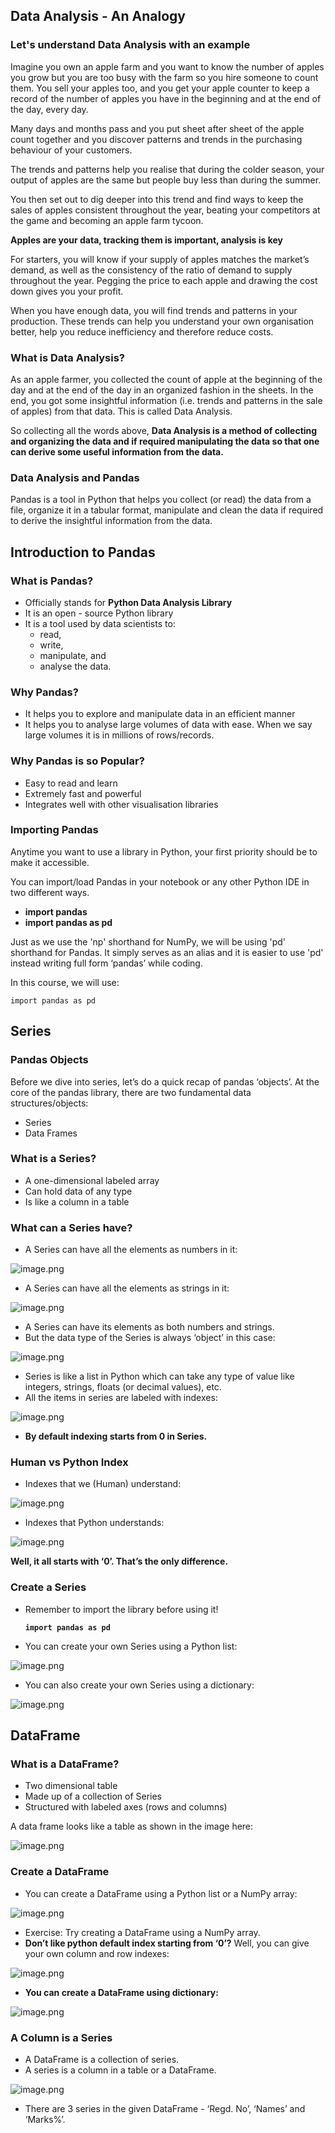 ## Data Analysis - An Analogy

### Let's understand Data Analysis with an example

Imagine you own an apple farm and you want to know the number of apples you grow but you are too busy with the farm so you hire someone to count them. You sell your apples too, and you get your apple counter to keep a record of the number of apples you have in the beginning and at the end of the day, every day.&#x20;

Many days and months pass and you put sheet after sheet of the apple count together and you discover patterns and trends in the purchasing behaviour of your customers.

The trends and patterns help you realise that during the colder season, your output of apples are the same but people buy less than during the summer.&#x20;

You then set out to dig deeper into this trend and find ways to keep the sales of apples consistent throughout the year, beating your competitors at the game and becoming an apple farm tycoon.

**Apples are your data, tracking them is important, analysis is key**

For starters, you will know if your supply of apples matches the market’s demand, as well as the consistency of the ratio of demand to supply throughout the year. Pegging the price to each apple and drawing the cost down gives you your profit.&#x20;

When you have enough data, you will find trends and patterns in your production. These trends can help you understand your own organisation better, help you reduce inefficiency and therefore reduce costs.

### What is Data Analysis?

As an apple farmer, you collected the count of apple at the beginning of the day and at the end of the day in an organized fashion in the sheets. In the end, you got some insightful information (i.e. trends and patterns in the sale of apples)  from that data. This is called Data Analysis.

So collecting all the words above, **Data Analysis is a method of collecting and organizing the data and if required manipulating the data so that one can derive some useful information from the data.**

### Data Analysis and Pandas

Pandas is a tool in Python that helps you collect (or read) the data from a file, organize it in a tabular format, manipulate and clean the data if required to derive the insightful information from the data.

## Introduction to Pandas

### What is Pandas?

* Officially stands for **Python Data Analysis Library**
* It is an open - source Python library
* It is a tool used by data scientists to:
  * read,
  * write,
  * manipulate, and&#x20;
  * analyse the data.

### Why Pandas?

* It helps you to explore and manipulate data in an efficient manner
* It helps you to analyse large volumes of data with ease. When we say large volumes it is in millions of rows/records.

### Why Pandas is so Popular?

* Easy to read and learn
* Extremely fast and powerful
* Integrates well with other visualisation libraries

### Importing Pandas

Anytime you want to use a library in Python, your first priority should be to make it accessible.

You can import/load Pandas in your notebook or any other Python IDE in two different ways.

* **import pandas**
* **import pandas as pd**

Just as we use the 'np' shorthand for NumPy, we will be using 'pd' shorthand for Pandas. It simply serves as an alias and it is easier to use 'pd' instead writing full form ‘pandas’ while coding.

In this course, we will use:

`import pandas as pd`

## Series

### Pandas Objects

Before we dive into series, let’s do a quick recap of pandas ‘objects’. At the core of the pandas library, there are two fundamental data structures/objects:

* Series
* Data Frames

### What is a Series?

* A one-dimensional labeled array
* Can hold data of any type
* Is like a column in a table

### What can a Series have?

* A Series can have all the elements as numbers in it:






![image.png](https://dphi-live.s3.amazonaws.com/media_uploads/image_d0cedac8c4d14c8c9655af50c4da5baa.png)






* A Series can have all the elements as strings in it:



![image.png](https://dphi-live.s3.amazonaws.com/media_uploads/image_fdc09c325d12430db04f51d5184055eb.png)



* A Series can have its elements as both numbers and strings. 
* But the data type of the Series is always ‘object’ in this case:




![image.png](https://dphi-live.s3.amazonaws.com/media_uploads/image_c009b262e19442bcba27b0443b9df483.png)




* Series is like a list in Python which can take any type of value like integers, strings, floats (or decimal values), etc.
* All the items in series are labeled with indexes:




![image.png](https://dphi-live.s3.amazonaws.com/media_uploads/image_93dd761ed388443fbf91ccb17b94fecb.png)




* **By default indexing starts from 0 in Series.** 

### **Human vs Python Index**

* Indexes that we (Human) understand:


![image.png](https://dphi-live.s3.amazonaws.com/media_uploads/image_7f29921bb6fe4d89805e73bde9c929ba.png)


* Indexes that Python understands:



![image.png](https://dphi-live.s3.amazonaws.com/media_uploads/image_1e0299f3ee16440597df44913e70aba8.png)



**Well, it all starts with ‘0’. That’s the only difference.**

### Create a Series

* Remember to import the library before using it!

  **`import pandas as pd`**

* You can create your own Series using a Python list:





![image.png](https://dphi-live.s3.amazonaws.com/media_uploads/image_b065378a1c3b4c20990cb7a4fc825d2b.png)





* You can also create your own Series using a dictionary:

![image.png](https://dphi-live.s3.amazonaws.com/media_uploads/image_937099e6513a4788ae90cbaf8c6bb80d.png)

## DataFrame

### What is a DataFrame?

* Two dimensional table
* Made up of a collection of Series
* Structured with labeled axes (rows and columns)

A data frame looks like a table as shown in the image here:










![image.png](https://dphi-live.s3.amazonaws.com/media_uploads/image_ebaddd603f8d4917abf0f77bbc358eeb.png)










### Create a DataFrame

* You can create a DataFrame using a Python list or a NumPy array:








![image.png](https://dphi-live.s3.amazonaws.com/media_uploads/image_7365e26062974270be514dc0d7a0963f.png)







* Exercise: Try creating a DataFrame using a NumPy array.
* **Don’t like python default index starting from ‘0’?** Well, you can give your own column and row indexes:






![image.png](https://dphi-live.s3.amazonaws.com/media_uploads/image_cbcd08ba73904b2d882dea2d06283a31.png)





* **You can create a DataFrame using dictionary:**







![image.png](https://dphi-live.s3.amazonaws.com/media_uploads/image_1064cc0cabc74eb985e5d95c7be8c6a0.png)







### A Column is a Series

* A DataFrame is a collection of series.
* A series is a column in a table or a DataFrame.





![image.png](https://dphi-live.s3.amazonaws.com/media_uploads/image_c26c3dfa04f1419d83d73bbb22a8a446.png)







* There are 3 series in the given DataFrame - ‘Regd. No’, ‘Names’ and ‘Marks%’.